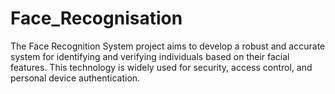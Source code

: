 # Face_Recognisation
The Face Recognition System project aims to develop a robust and accurate system for identifying and verifying individuals based on their facial features. This technology is widely used for security, access control, and personal device authentication.
